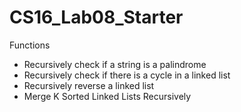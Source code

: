 # CS16_Lab08_Starter

Functions

- Recursively check if a string is a palindrome
- Recursively check if there is a cycle in a linked list
- Recursively reverse a linked list
- Merge K Sorted Linked Lists Recursively
